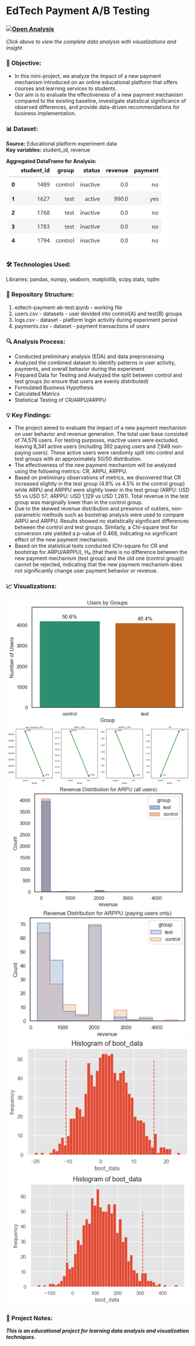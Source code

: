 # EdTech Payment A/B Testing

### [![Open Analysis](https://img.shields.io/badge/📊-Open_Analysis-blue?style=for-the-badge)](edtech-payment-ab-test.ipynb)  
*Click above to view the complete data analysis with visualizations and insight*

### 🎯 Objective:
* In this mini-project, we analyze the impact of a new payment mechanism introduced on an online educational platform that offers courses and learning services to students.
* Our aim is to evaluate the effectiveness of a new payment mechanism compared to the existing baseline, investigate statistical significance of observed differences, and provide data-driven recommendations for business implementation.  

### 📊 Dataset:
**Source:** Educational platform experiment data  
**Key variables:** student_id, revenue

**Aggregated DataFrame for Analysis:**  
![df](images/df.png)  

### 🛠️ Technologies Used:
Libraries: pandas, numpy, seaborn, matplotlib, scipy.stats, tqdm  

### 📁 Repository Structure:
1. edtech-payment-ab-test.ipynb - working file  
2. users.csv - datasets - user devided into control(A) and test(B) groups  
4. logs.csv - dataset - platform login activity during experiment period  
5. payments.csv - dataset - payment transactions of users    

### 🔍 Analysis Process:  
* Conducted preliminary analysis (EDA) and data preprocessing  
* Analyzed the combined dataset to identify patterns in user activity, payments, and overall behavior during the experiment  
* Prepared Data for Testing and Analyzed the split between control and test groups (to ensure that users are evenly distributed)  
* Formulated Business Hypothesis   
* Сalculated Matrics  
* Statistical Testing of CR/ARPU/ARPPU  

### 💡 Key Findings:
* The project aimed to evaluate the impact of a new payment mechanism on user behavior and revenue generation. The total user base consisted of 74,576 users. For testing purposes, inactive users were excluded, leaving 8,341 active users (including 392 paying users and 7,949 non-paying users). These active users were randomly split into control and test groups with an approximately 50/50 distribution.  
* The effectiveness of the new payment mechanism will be analyzed using the following metrics: CR, ARPU, ARPPU.  
* Based on preliminary observations of metrics, we discovered that CR increased slightly in the test group (4.9% vs 4.5% in the control group) while ARPU and ARPPU were slightly lower in the test group (ARPU: USD 55 vs USD 57; ARPPU: USD 1,129 vs USD 1,261). Total revenue in the test group was marginally lower than in the control group.  
* Due to the skewed revenue distribution and presence of outliers, non-parametric methods such as bootstrap analysis were used to compare ARPU and ARPPU. Results showed no statistically significant differences between the control and test groups. Similarly, a Chi-square test for conversion rate yielded a p-value of 0.468, indicating no significant effect of the new payment mechanism.  
* Based on the statistical tests conducted (Chi-square for CR and bootstrap for ARPU/ARPPU), H₀ (that there is no difference between the new payment mechanism (test group) and the old one (control group)) cannot be rejected, indicating that the new payment mechanism does not significantly change user payment behavior or revenue.  

### 📈 Visualizations: 
![split_by_groups](images/split_by_groups.png)  
![metrics_viz](images/metrics_viz.png)  
![arpu_distr](images/arpu_distr.png)
![arppu_distr](images/arppu_distr.png)  
![arpu_bootstrap](images/arpu_bootstrap.png)  
![arppu_bootstrap](images/arppu_bootstrap.png)  

### 📌 Project Notes:
***This is an educational project for learning data analysis and visualization techniques.***





